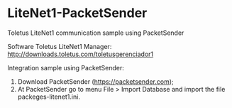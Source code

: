 # LiteNet1-PacketSender
Toletus LiteNet1 communication sample using PacketSender

Software Toletus LiteNet1 Manager:
http://downloads.toletus.com/toletusgerenciador1

Integration sample using PacketSender:
1.	Download PacketSender (https://packetsender.com);
2.	At PacketSender go to menu File > Import Database and import the file packeges-litenet1.ini.
